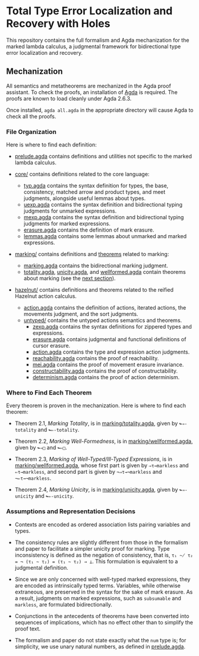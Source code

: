 # Total Type Error Localization and Recovery with Holes

This repository contains the full formalism and Agda mechanization for the marked lambda calculus, a
judgmental framework for bidirectional type error localization and recovery.

## Mechanization

All semantics and metatheorems are mechanized in the Agda proof assistant. To check the proofs, an
installation of [Agda](https://wiki.portal.chalmers.se/agda/pmwiki.php?n=Main.Download) is required.
The proofs are known to load cleanly under Agda 2.6.3.

Once installed, `agda all.agda` in the appropriate directory will cause Agda to check all the proofs.

### File Organization

Here is where to find each definition:

-   [prelude.agda](./prelude.agda) contains definitions and utilities not specific to the marked
    lambda calculus.

-   [core/](./core) contains definitions related to the core language:
    -   [typ.agda](./core/typ.agda) contains the syntax definition for types, the base, consistency,
        matched arrow and product types, and meet judgments, alongside useful lemmas about types.
    -   [uexp.agda](./core/uexp.agda) contains the syntax definition and bidirectional typing
        judgments for unmarked expressions.
    -   [mexp.agda](./core/mexp.agda) contains the syntax definition and bidirectional typing
        judgments for marked expressions.
    -   [erasure.agda](./core/erasure.agda) contains the definition of mark erasure.
    -   [lemmas.agda](./core/lemmas.agda) contains some lemmas about unmarked and marked
        expressions.

-   [marking/](./marking) contains definitions and [theorems](#where-to-find-each-theorem) related
    to marking:
    -   [marking.agda](./marking/marking.agda) contains the bidirectional marking judgment.
    -   [totality.agda](./marking/totality.agda), [unicity.agda](./marking/unicity.agda), and
        [wellformed.agda](./marking/wellformed.agda) contain theorems about marking (see the [next
    section](#where-to-find-each-theorem)).

-   [hazelnut/](./hazelnut) contains definitions and theorems related to the reified Hazelnut action
    calculus.
    -   [action.agda](./hazelnut/action.agda) contains the definition of actions, iterated actions,
        the movements judgment, and the sort judgments.
    -   [untyped/](./hazelnut/untyped) contains the untyped actions semantics and theorems.
        -   [zexp.agda](./hazelnut/untyped/zexp.agda) contains the syntax definitions for zippered
            types and expressions.
        -   [erasure.agda](./hazelnut/untyped/erasure.agda) contains judgmental and functional
            definitions of cursor erasure.
        -   [action.agda](./hazelnut/untyped/action.agda) contains the type and expression action
            judgments.
        -   [reachability.agda](./hazelnut/untyped/reachability.agda) contains the proof of
            reachability.
        -   [mei.agda](./hazelnut/untyped/mei.agda) contains the proof of movement erasure
            invariance.
        -   [constructability.agda](./hazelnut/untyped/constructability.agda) contains the proof of
            constructability.
        -   [determinism.agda](./hazelnut/untyped/determinism.agda) contains the proof of action
            determinism.

### Where to Find Each Theorem

Every theorem is proven in the mechanization. Here is where to find each theorem:

-   Theorem 2.1, *Marking Totality*, is in [marking/totality.agda](./marking/totality.agda), given
    by `↬⇒-totality` and `↬⇐-totality`.

-   Theorem 2.2, *Marking Well-Formedness*, is in
    [marking/wellformed.agda](./marking/wellformed.agda), given by `↬⇒□` and `↬⇐□`.

-   Theorem 2.3, *Marking of Well-Typed/Ill-Typed Expressions*, is in
    [marking/wellformed.agda](./marking/wellformed.agda), whose first part is given by `⇒τ→markless`
    and `⇐τ→markless`, and second part is given by `¬⇒τ→¬markless` and `¬⇐τ→¬markless`.

-   Theorem 2.4, *Marking Unicity*, is in [marking/unicity.agda](./marking/unicity.agda), given by
    `↬⇒-unicity` and `↬⇐-unicity`.

### Assumptions and Representation Decisions

-   Contexts are encoded as ordered association lists pairing variables and types.

-   The consistency rules are slightly different from those in the formalism and paper to facilitate
    a simpler unicity proof for marking. Type inconsistency is defined as the negation of
    consistency, that is, `τ₁ ~̸ τ₂ = ¬ (τ₁ ~ τ₂) = (τ₁ ~ τ₂) → ⊥`. This formulation is equivalent to
    a judgmental definition.

-   Since we are only concerned with well-typed marked expressions, they are encoded as
    intrinsically typed terms. Variables, while otherwise extraneous, are preserved in the syntax
    for the sake of mark erasure. As a result, judgments on marked expressions, such as `subsumable`
    and `markless`, are formulated bidirectionally.

-   Conjunctions in the antecedents of theorems have been converted into sequences of implications,
    which has no effect other than to simplify the proof text.

-   The formalism and paper do not state exactly what the `num` type is; for simplicity, we use
    unary natural numbers, as defined in [prelude.agda](./prelude.agda).
